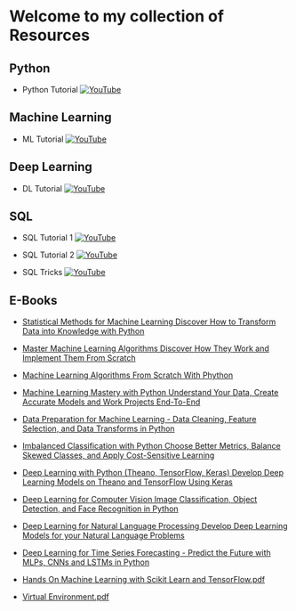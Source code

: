 # Welcome to my collection of Resources

## Python
- Python Tutorial [![YouTube](https://img.shields.io/badge/YouTube-Video-red)](https://youtu.be/ERCMXc8x7mc?feature=shared)


## Machine Learning
- ML Tutorial [![YouTube](https://img.shields.io/badge/YouTube-Video-red)](https://youtu.be/JxgmHe2NyeY?feature=shared)

## Deep Learning
- DL Tutorial [![YouTube](https://img.shields.io/badge/YouTube-Video-red)](https://youtu.be/d2kxUVwWWwU?feature=shared)

## SQL
- SQL Tutorial 1 [![YouTube](https://img.shields.io/badge/YouTube-Video-red)](https://youtu.be/hlGoQC332VM?feature=shared)


- SQL Tutorial 2 [![YouTube](https://img.shields.io/badge/YouTube-Video-red)](https://youtu.be/qlkS-e5ym1w?feature=shared)


- SQL Tricks [![YouTube](https://img.shields.io/badge/YouTube-Video-red)](https://www.youtube.com/@ankitbansal6)

## E-Books
- [Statistical Methods for Machine Learning Discover How to Transform Data into Knowledge with Python ](https://github.com/Arshapjoy/Resource-Collection/blob/main/Statistical%20Methods%20for%20Machine%20Learning%20Discover%20How%20to%20Transform%20Data%20into%20Knowledge%20with%20Python%20(Jason%20Brownlee).pdf)

- [Master Machine Learning Algorithms Discover How They Work and Implement Them From Scratch ](https://github.com/Arshapjoy/Resource-Collection/blob/main/Master%20Machine%20Learning%20Algorithms%20Discover%20How%20They%20Work%20and%20Implement%20Them%20From%20Scratch%20(Jason%20Brownlee).pdf)

- [Machine Learning Algorithms From Scratch With Phython](https://github.com/Arshapjoy/Resource-Collection/blob/main/Machine%20Learning%20Algorithms%20From%20Scratch%20With%20Phython%20(Jason%20Brownlee).pdf)

- [Machine Learning Mastery with Python Understand Your Data, Create Accurate Models and Work Projects End-To-End](https://github.com/Arshapjoy/Resource-Collection/blob/main/Machine%20Learning%20Mastery%20with%20Python%20Understand%20Your%20Data%2C%20Create%20Accurate%20Models%20and%20Work%20Projects%20End-To-End%20(Jason%20Brownlee).pdf)

- [Data Preparation for Machine Learning - Data Cleaning, Feature Selection, and Data Transforms in Python](https://github.com/Arshapjoy/Resource-Collection/blob/main/Data%20Preparation%20for%20Machine%20Learning%20-%20Data%20Cleaning%2C%20Feature%20Selection%2C%20and%20Data%20Transforms%20in%20Python%20(Jason%20Brownlee).pdf)

- [Imbalanced Classification with Python Choose Better Metrics, Balance Skewed Classes, and Apply Cost-Sensitive Learning](https://github.com/Arshapjoy/Resource-Collection/blob/main/Imbalanced%20Classification%20with%20Python%20Choose%20Better%20Metrics%2C%20Balance%20Skewed%20Classes%2C%20and%20Apply%20Cost-Sensitive%20Learning%20(Jason%20Brownlee).pdf)

- [Deep Learning with Python (Theano, TensorFlow, Keras) Develop Deep Learning Models on Theano and TensorFlow Using Keras](https://github.com/Arshapjoy/Resource-Collection/blob/main/Deep%20Learning%20with%20Python%20(Theano%2C%20TensorFlow%2C%20Keras)%20Develop%20Deep%20Learning%20Models%20on%20Theano%20and%20TensorFlow%20Using%20Keras%20(Jason%20Brownlee).pdf)

- [Deep Learning for Computer Vision Image Classification, Object Detection, and Face Recognition in Python](https://github.com/Arshapjoy/Resource-Collection/blob/main/Deep%20Learning%20for%20Computer%20Vision%20Image%20Classification%2C%20Object%20Detection%2C%20and%20Face%20Recognition%20in%20Python%20(Jason%20Brownlee).pdf)

- [Deep Learning for Natural Language Processing Develop Deep Learning Models for your Natural Language Problems](https://github.com/Arshapjoy/Resource-Collection/blob/main/Deep%20Learning%20for%20Natural%20Language%20Processing%20Develop%20Deep%20Learning%20Models%20for%20your%20Natural%20Language%20Problems%20(Jason%20Brownlee).pdf)

- [Deep Learning for Time Series Forecasting - Predict the Future with MLPs, CNNs and LSTMs in Python](https://github.com/Arshapjoy/Resource-Collection/blob/main/Deep%20Learning%20for%20Time%20Series%20Forecasting%20-%20Predict%20the%20Future%20with%20MLPs%2C%20CNNs%20and%20LSTMs%20in%20Python%20(Jason%20Brownlee).pdf)

- [Hands On Machine Learning with Scikit Learn and TensorFlow.pdf](https://github.com/Arshapjoy/Resource-Collection/blob/main/Hands%20On%20Machine%20Learning%20with%20Scikit%20Learn%20and%20TensorFlow.pdf)

- [Virtual Environment.pdf](https://github.com/Arshapjoy/Resource-Collection/blob/main/Virtual%20Environment.pdf)




